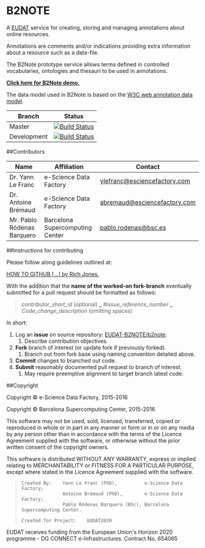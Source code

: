 B2NOTE
======

A [EUDAT](https://www.eudat.eu) service for creating, storing and managing annotations about online resources.

Annotations are comments and/or indications providing extra information about a resource such as a data-file.

The B2Note prototype service allows terms defined in controlled vocabularies, ontologies and thesauri to be used in annotations.

<b>[Click here for B2Note demo.](https://b2note.bsc.es/devel)</b>

The data model used in B2Note is based on the [W3C web annotation data model](http://www.w3.org/TR/annotation-model/).

 Branch | Status
-----|-----
Master | [![Build Status](https://travis-ci.org/PabloRodenas/b2note.svg?branch=master)](https://travis-ci.org/PabloRodenas/b2note)
Development | [![Build Status](https://travis-ci.org/PabloRodenas/b2note.svg?branch=development)](https://travis-ci.org/PabloRodenas/b2note)


##Contributors

 Name  |  Affiliation | Contact
-------|-------|-------
Dr. Yann Le Franc   | e-Science Data Factory | ylefranc@esciencefactory.com
Dr. Antoine Brémaud | e-Science Data Factory | [abremaud@esciencefactory.com](mailto:abremaud@esciencefactory.com)
Mr. Pablo Ródenas Barquero | Barcelona Supercomputing Center | pablo.rodenas@bsc.es


##Instructions for contributing

Please follow along guidelines outlined at:

[HOW TO GITHUB [...] by Rich Jones.](https://gun.io/blog/how-to-github-fork-branch-and-pull-request/)

With the addition that the **name of the worked-on fork-branch** eventually submitted for a pull request should be formatted as follows:

> _contributor_short_id_ (optional) **_** _#issue_reference_number_ **_** _Code_change_description_ (omitting spaces)

In short:

1. Log an **issue** on source repository: [EUDAT-B2NOTE/b2note](https://github.com/EUDAT-B2NOTE/b2note/issues/new).
    1. Describe contribution objectives.
2. **Fork** branch of interest (or update fork if previously forked).
    1. Branch out from fork base using naming convention detailed above.
3. **Commit** changes to branched out code.
4. **Submit** reasonably documented pull request to branch of interest.
    1. May require preemptive alignment to target branch latest code.


##Copyright

Copyright © e-Science Data Factory, 2015-2016

Copyright © Barcelona Supercomputing Center, 2015-2016


This software may not be used, sold, licensed, transferred, copied or reproduced in whole or in part in any manner or form or in or on any media by any person other than in accordance with the terms of the Licence Agreement supplied with the software, or otherwise without the prior written consent of the copyright owners.

This software is distributed WITHOUT ANY WARRANTY, express or implied relating to MERCHANTABILITY or FITNESS FOR A PARTICULAR PURPOSE, except where stated in the Licence Agreement supplied with the software.

>     Created By:    Yann Le Franc (PhD),          e-Science Data Factory;
>                    Antoine Brémaud (PhD),        e-Science Data Factory;
>                    Pablo Ródenas Barquero (BSc), Barcelona Supercomputing Center.
>
>     Created for Project:    EUDAT2020

EUDAT receives funding from the European Union's Horizon 2020 programme - DG CONNECT e-Infrastructures. Contract No. 654065

